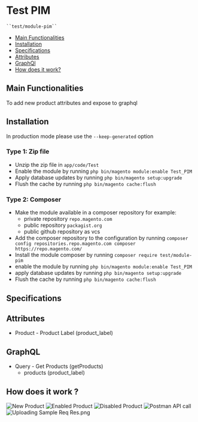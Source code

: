 # Test PIM

    ``test/module-pim``

- [Main Functionalities](#markdown-header-main-functionalities)
- [Installation](#markdown-header-installation)
- [Specifications](#markdown-header-specifications)
- [Attributes](#markdown-header-attributes)
- [GraphQl](#markdown-header-graphQl)
- [How does it work?](#markdown-header-working)

## Main Functionalities

To add new product attributes and expose to graphql

## Installation

In production mode please use the `--keep-generated` option

### Type 1: Zip file

- Unzip the zip file in `app/code/Test`
- Enable the module by running `php bin/magento module:enable Test_PIM`
- Apply database updates by running `php bin/magento setup:upgrade`
- Flush the cache by running `php bin/magento cache:flush`

### Type 2: Composer

- Make the module available in a composer repository for example:
    - private repository `repo.magento.com`
    - public repository `packagist.org`
    - public github repository as vcs
- Add the composer repository to the configuration by
  running `composer config repositories.repo.magento.com composer https://repo.magento.com/`
- Install the module composer by running `composer require test/module-pim`
- enable the module by running `php bin/magento module:enable Test_PIM`
- apply database updates by running `php bin/magento setup:upgrade`
- Flush the cache by running `php bin/magento cache:flush`

## Specifications

## Attributes

- Product - Product Label (product_label)

## GraphQL

- Query - Get Products (getProducts)
  - products (product_label)

## How does it work ?
![New Product](https://github.com/magento-dev27/test_pim/assets/20458538/cc50d199-0c3d-4285-b419-936e3e2528a9)
![Enabled Product](https://github.com/magento-dev27/test_pim/assets/20458538/197d1122-1b58-422f-aeb9-cab3753b75c0)
![Disabled Product](https://github.com/magento-dev27/test_pim/assets/20458538/8c2a571a-95cf-40e4-9556-8ba7d66c575e)
![Postman API call](https://github.com/magento-dev27/test_pim/assets/20458538/f613f64b-f256-4f31-8541-4c598a6af12f)
![Uploading Sample Req Res.png](https://github.com/magento-dev27/test_pim/assets/20458538/4b3a43c5-e738-40ae-8fa1-4abe92d4a613)


    
